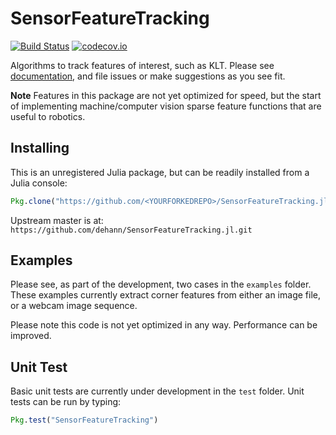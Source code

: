 # SensorFeatureTracking

[![Build Status](https://travis-ci.org/dehann/SensorFeatureTracking.jl.svg?branch=master)](https://travis-ci.org/dehann/SensorFeatureTracking.jl)
[![codecov.io](https://codecov.io/github/dehann/SensorFeatureTracking.jl/coverage.svg?branch=master)](https://codecov.io/github/dehann/SensorFeatureTracking.jl?branch=master)

Algorithms to track features of interest, such as KLT. Please see [documentation](https://affie.github.io/SensorFeatureTracking.jl/), and file issues or make suggestions as you see fit.

**Note** Features in this package are not yet optimized for speed, but the start of implementing machine/computer vision sparse feature functions that are useful to robotics.

## Installing

This is an unregistered Julia package, but can be readily installed from a Julia console:
```julia
Pkg.clone("https://github.com/<YOURFORKEDREPO>/SensorFeatureTracking.jl.git")
```

Upstream master is at: `https://github.com/dehann/SensorFeatureTracking.jl.git`


## Examples

Please see, as part of the development, two cases in the `examples` folder. These examples currently extract corner features from either an image file, or a webcam image sequence.

Please note this code is not yet optimized in any way. Performance can be improved.

## Unit Test

Basic unit tests are currently under development in the `test` folder. Unit tests can be run by typing:
```julia
Pkg.test("SensorFeatureTracking")
```
